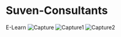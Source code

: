 # Suven-Consultants

E-Learn
![Capture](https://user-images.githubusercontent.com/69577228/94838031-9cc58b80-0432-11eb-89da-0472ad0c0645.PNG)
![Capture1](https://user-images.githubusercontent.com/69577228/94838449-3ab95600-0433-11eb-9ad7-b7fcb2a85fdb.PNG)
![Capture2](https://user-images.githubusercontent.com/69577228/94838655-853ad280-0433-11eb-9914-6c6ddd38eed3.PNG)

